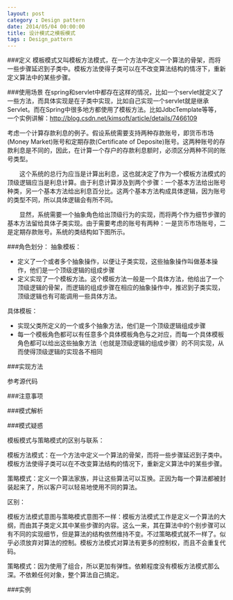 ```yaml
---
layout: post
category : Design pattern
date: 2014/05/04 00:00:00 
title: 设计模式之模板模式
tags : Design_pattern
---
```




###定义
模板模式又叫模板方法模式，在一个方法中定义一个算法的骨架，而将一些步骤延迟到子类中。模板方法使得子类可以在不改变算法结构的情冴下，重新定义算法中的某些步骤。

###使用场景
在spring和servlet中都存在这样的情况，比如一个servlet就定义了一些方法，而具体实现是在子类中实现，比如自己实现一个servlet就是继承Servlet。而在Spring中很多地方都使用了模板方法。比如JdbcTemplate等等，一个实例讲解：http://blog.csdn.net/kimsoft/article/details/7466109

考虑一个计算存款利息的例子。假设系统需要支持两种存款账号，即货币市场(Money Market)账号和定期存款(Certificate of Deposite)账号。这两种账号的存款利息是不同的，因此，在计算一个存户的存款利息额时，必须区分两种不同的账号类型。

　　这个系统的总行为应当是计算出利息，这也就决定了作为一个模板方法模式的顶级逻辑应当是利息计算。由于利息计算涉及到两个步骤：一个基本方法给出账号种类，另一个基本方法给出利息百分比。这两个基本方法构成具体逻辑，因为账号的类型不同，所以具体逻辑会有所不同。

　　显然，系统需要一个抽象角色给出顶级行为的实现，而将两个作为细节步骤的基本方法留给具体子类实现。由于需要考虑的账号有两种：一是货币市场账号，二是定期存款账号。系统的类结构如下图所示。

###角色划分：
抽象模板：

- 定义了一个或者多个抽象操作，以便让子类实现，这些抽象操作叫做基本操作，他们是一个顶级逻辑的组成步骤
- 定义实现了一个模板方法。这个模板方法一般是一个具体方法，他给出了一个顶级逻辑的骨架，而逻辑的组成步骤在相应的抽象操作中，推迟到子类实现，顶级逻辑也有可能调用一些具体方法。

具体模板：

- 实现父类所定义的一个或多个抽象方法，他们是一个顶级逻辑组成步骤
- 每一个模板角色都可以有任意多个具体模板角色与之对应，而每一个具体模板角色都可以给出这些抽象方法（也就是顶级逻辑的组成步骤）的不同实现，从而使得顶级逻辑的实现各不相同



###实现方法

参考源代码

###注意事项



###模式解析


###模式疑惑

模板模式与策略模式的区别与联系：

模板方法模式：在一个方法中定义一个算法的骨架，而将一些步骤延迟到子类中。模板方法使得子类可以在不改变算法结构的情况下，重新定义算法中的某些步骤。

策略模式：定义一个算法家族，并让这些算法可以互换。正因为每一个算法都被封装起来了，所以客户可以轻易地使用不同的算法。

区别：

模板方法模式意图与策略模式意图不一样：模板方法模式工作是定义一个算法的大纲，而由其子类定义其中某些步骤的内容。这么一来，其在算法中的个别步骤可以有不同的实现细节，但是算法的结构依然维持不变。不过策略模式就不一样了。似乎必须放弃对算法的控制。模板方法模式对算法有更多的控制权，而且不会重复代码。

策略模式：因为使用了组合，所以更加有弹性。依赖程度没有模板方法模式那么深。不依赖任何对象，整个算法自己搞定。



###实例




